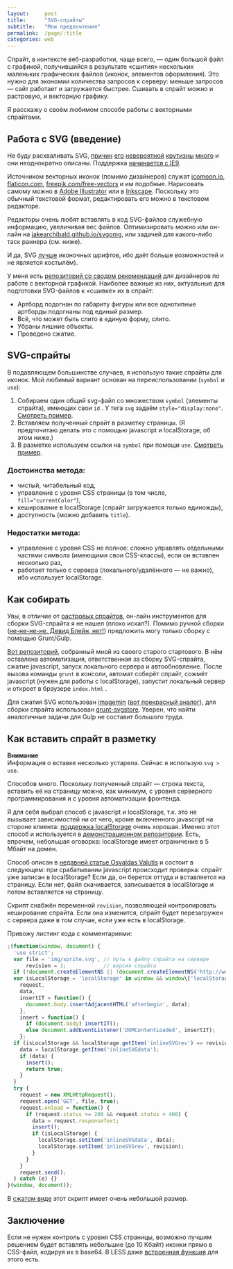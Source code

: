 ```yaml
---
layout:     post
title:      "SVG-спрайты"
subtitle:   "Мои предпочтения"
permalink:  /page/:title
categories: web
---
```


Спрайт, в контексте веб-разработки, чаще всего, — один большой файл с графикой, получившийся в результате «сшития» нескольких маленьких графических файлов (иконок, элементов оформления). Это нужно для экономии количества запросов к серверу: меньше запросов — сайт работает и загружается быстрее. Сшивать в спрайт можно и растровую, и векторную графику.

Я расскажу о своём любимом способе работы с векторными спрайтами.

## Работа с SVG (введение)

Не буду расхваливать SVG, [причин](http://codepen.io/pukhalski/pen/uxIKB) [его](http://codepen.io/yoksel/pen/yuIFe) [невероятной](http://habrahabr.ru/post/207908/) [крутизны](https://codyhouse.co/demo/animated-svg-image-slider/index.html#0) [много](http://tympanus.net/codrops/2014/08/19/making-svgs-responsive-with-css/) и они неоднократно описаны. Поддержка [начинается с IE9](http://caniuse.com/#feat=svg).

Источником векторных иконок (помимо дизайнеров) служат [icomoon.io](https://icomoon.io/app/), [flaticon.com](http://www.flaticon.com/), [freepik.com/free-vectors](http://www.freepik.com/free-vectors/icons) и им подобные. Нарисовать самому можно в [Adobe Illustrator](http://www.adobe.com/ru/products/illustrator.html) или в [Inkscape](https://inkscape.org/ru/). Поскольку это обычный текстовой формат, редактировать его можно в текстовом редакторе.

Редакторы очень любят вставлять в код SVG-файлов служебную информацию, увеличивая вес файлов. Оптимизировать можно или он-лайн на [jakearchibald.github.io/svgomg](https://jakearchibald.github.io/svgomg/), или задачей для какого-либо таск раннера (см. ниже).

И да, SVG [лучше](http://frontender.info/ten-reasons-we-switched-from-an-icon-font-to-svg/) иконочных шрифтов, ибо даёт больше возможностей и не является костылём).

У меня есть [репозиторий со сводом рекомендаций](https://github.com/nicothin/web-design#Векторная-графика) для дизайнеров по работе с векторной графикой. Наиболее важные из них, актуальные для подготовки SVG-файлов к «сшивке» их в спрайт:

*   Артборд подогнан по габариту фигуры или все однотипные артборды подогнаны под единый размер.
*   Всё, что может быть слито в единую форму, слито.
*   Убраны лишние объекты.
*   Проведено сжатие.

## SVG-спрайты

В подавляющем большинстве случаев, я использую такие спрайты для иконок. Мой любимый вариант основан на переиспользовании (`symbol` и `use`):

1.  Собираем один общий svg-файл со множеством `symbol` (элементы спрайта), имеющих свои `id` . У тега `svg` задаём `style="display:none"`. [Смотреть пример](http://codepen.io/nicothin/pen/ZQKZWW?editors=100).
2.  Вставляем полученный спрайт в разметку страницы. (Я предпочитаю делать это с помощью javascript и localStorage, об этом ниже.)
3.  В разметке используем ссылки на `symbol` при помощи `use`. [Смотреть пример](http://codepen.io/nicothin/pen/qbmwNP?editors=100).

### Достоинства метода:

*   чистый, читабельный код,
*   управление с уровня CSS страницы (в том числе, `fill="currentColor"`),
*   кеширование в localStorage (спрайт загружается только единожды),
*   доступность (можно добавить `title`).

### Недостатки метода:

*   управление с уровня CSS не полное: сложно управлять отдельными частями символа (имеющими свои CSS-классы), если он вставлен несколько раз,
*   работает только с сервера (локального/удалённого — не важно), ибо использует localStorage.

## Как собирать

Увы, в отличие от [растровых спрайтов](http://htmllinks.ru/search/%D1%81%D0%BF%D1%80%D0%B0%D0%B9%D1%82), он-лайн инструментов для сборки SVG-спрайта я не нашел (плохо искал?). Помимо ручной сборки ([не-не-не-не, Девид Блейн, нет!](https://youtu.be/CdTIQ6BVlvw?t=10s)) предложить могу только сборку с помощью Grunt/Gulp.

[Вот репозиторий](https://github.com/nicothin/svg-sprite), собранный мной из своего старого стартового. В нём оставлена автоматизация, ответственная за сборку SVG-спрайта, сжатие javascript, запуск локального сервера и автообновление. После вызова команды `grunt` в консоли, автомат соберёт спрайт, сожмёт javascript (нужен для работы с localStorage), запустит локальный сервер и откроет в браузере `index.html` .

Для сжатия SVG использован [imagemin](https://github.com/gruntjs/grunt-contrib-imagemin) ([вот прекрасный аналог](https://github.com/sindresorhus/grunt-svgmin)), для сборки спрайта использован [grunt-svgstore](https://github.com/FWeinb/grunt-svgstore). Уверен, что найти аналогичные задачи для Gulp не составит большого труда.

## Как вставить спрайт в разметку

<div class="alert">
  <strong>Внимание</strong><br>
  Информация о вставке несколько устарела. Сейчас я использую <code>svg > use</code>.
</div>

Способов много. Поскольку полученный спрайт — строка текста, вставить её на страницу можно, как минимум, с уровня серверного программирования и с уровня автоматизации фронтенда.

Я для себя выбрал способ с javascript и localStorage, т.к. это не вызывает зависимостей ни от чего, кроме включенного javascript на стороне клиента: [поддержка localStorage](http://caniuse.com/#search=local%20storage) очень хорошая. Именно этот способ и используется в [демонстрационном репозитории](https://github.com/nicothin/svg-sprite). Есть, впрочем, небольшая оговорка: localStorage имеет ограничение в 5 Мбайт на домен.

Способ описан в [недавней статье Osvaldas Valutis](http://osvaldas.info/caching-svg-sprite-in-localstorage) и состоит в следующем: при срабатывании javascript происходит проверка: спрайт уже записан в localStorage? Если да, он берется оттуда и вставляется на страницу. Если нет, файл скачивается, записывается в localStorage и потом вставляется на страницу.

Скрипт снабжён переменной `revision`, позволяющей контролировать кеширование спрайта. Если она изменится, спрайт будет перезагружен с сервера даже в том случае, если уже есть в localStorage.

Привожу листинг кода с комментариями:

```js
;(function(window, document) {
  'use strict';
  var file = 'img/sprite.svg', // путь к файлу спрайта на сервере
      revision = 1;            // версия спрайта
  if (!document.createElementNS || !document.createElementNS('http://www.w3.org/2000/svg', 'svg').createSVGRect) return true;
  var isLocalStorage = 'localStorage' in window && window\['localStorage'\] !== null,
    request,
    data,
    insertIT = function() {
      document.body.insertAdjacentHTML('afterbegin', data);
    },
    insert = function() {
      if (document.body) insertIT();
      else document.addEventListener('DOMContentLoaded', insertIT);
    };
  if (isLocalStorage && localStorage.getItem('inlineSVGrev') == revision) {
    data = localStorage.getItem('inlineSVGdata');
    if (data) {
      insert();
      return true;
    }
  }
  try {
    request = new XMLHttpRequest();
    request.open('GET', file, true);
    request.onload = function() {
      if (request.status >= 200 && request.status < 400) {
        data = request.responseText;
        insert();
        if (isLocalStorage) {
          localStorage.setItem('inlineSVGdata', data);
          localStorage.setItem('inlineSVGrev', revision);
        }
      }
    }
    request.send();
  } catch (e) {}
}(window, document));

```
В [сжатом виде](https://github.com/nicothin/svg-sprite/blob/master/js/script.min.js) этот скрипт имеет очень небольшой размер.

## Заключение

Если не нужен контроль с уровня CSS страницы, возможно лучшим решением будет вставлять небольшие (до 10 Кбайт) иконки прямо в CSS-файл, кодируя их в base64. В LESS даже [встроенная функция](http://lesscss.org/functions/#misc-functions-data-uri) для этого есть.

